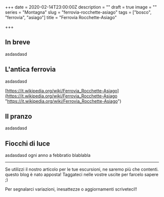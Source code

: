 +++
date = 2020-02-14T23:00:00Z
description = ""
draft = true
image = ""
series = "Montagna"
slug = "ferrovia-rocchette-asiago"
tags = ["bosco", "ferrovia", "asiago"]
title = "Ferrovia Rocchette-Asiago"

+++
## In breve

asdasdasd

## L'antica ferrovia

asdasdasd

[https://it.wikipedia.org/wiki/Ferrovia_Rocchette-Asiago](https://it.wikipedia.org/wiki/Ferrovia_Rocchette-Asiago "https://it.wikipedia.org/wiki/Ferrovia_Rocchette-Asiago")

## Il pranzo

asdasdasd

## Fiocchi di luce

asdasdasd ogni anno a febbratio blablabla

***

Se utilizzi il nostro articolo per le tue escursioni, ne saremo più che contenti. questo blog è nato apposta! Taggateci nelle vostre uscite per farcelo sapere ;)

Per segnalarci variazioni, inesattezze o aggiornamenti scriveteci!!